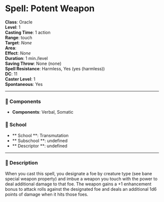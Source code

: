 
# Spell: Potent Weapon
**Class**: Oracle  
**Level**: 1  
**Casting Time**: 1 action  
**Range**: touch  
**Target**: _None_  
**Area**:   
**Effect**: _None_  
**Duration**: 1 min./level  
**Saving Throw**: None (none)  
**Spell Resistance**: Harmless, Yes (yes (harmless))  
**DC**: 11  
**Caster Level**: 1  
**Spontaneous**: Yes

---

### 🔮 Components
- **Components**: Verbal, Somatic

### 🏫 School
- ** School **: Transmutation
- ** Subschool **: undefined
- ** Descriptor **: undefined
---

### 📜 Description
When you cast this spell, you designate a foe by creature type (see bane special weapon property) and imbue a weapon you touch with the power to deal additional damage to that foe. The weapon gains a +1 enhancement bonus to attack rolls against the designated foe and deals an additional 1d6 points of damage when it hits those foes.

